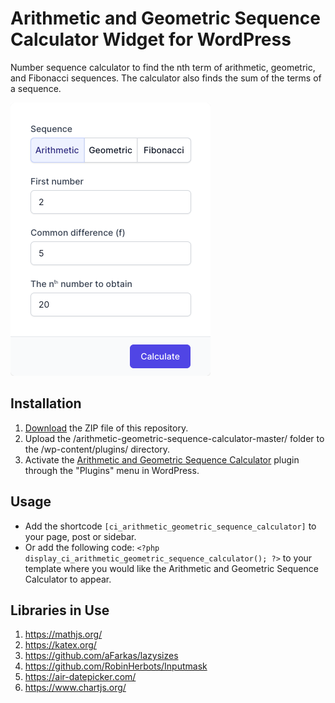 # Arithmetic and Geometric Sequence Calculator Widget for WordPress

Number sequence calculator to find the nth term of arithmetic, geometric, and Fibonacci sequences. The calculator also finds the sum of the terms of a sequence.

![Arithmetic and Geometric Sequence Calculator Input Form](/assets/images/screenshot-1.png "Arithmetic and Geometric Sequence Calculator Input Form")

## Installation

1. [Download](https://github.com/pub-calculator-io/arithmetic-geometric-sequence-calculator/archive/refs/heads/master.zip) the ZIP file of this repository.
2. Upload the /arithmetic-geometric-sequence-calculator-master/ folder to the /wp-content/plugins/ directory.
3. Activate the [Arithmetic and Geometric Sequence Calculator](https://www.calculator.io/arithmetic-geometric-sequence-calculator/ "Arithmetic and Geometric Sequence Calculator Homepage") plugin through the "Plugins" menu in WordPress.

## Usage
* Add the shortcode `[ci_arithmetic_geometric_sequence_calculator]` to your page, post or sidebar.
* Or add the following code: `<?php display_ci_arithmetic_geometric_sequence_calculator(); ?>` to your template where you would like the Arithmetic and Geometric Sequence Calculator to appear.

## Libraries in Use
1. https://mathjs.org/
2. https://katex.org/
3. https://github.com/aFarkas/lazysizes
4. https://github.com/RobinHerbots/Inputmask
5. https://air-datepicker.com/
6. https://www.chartjs.org/

